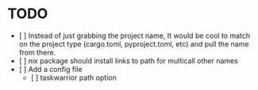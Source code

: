 # TODO

- \[ \] Instead of just grabbing the project name, It would be cool to match on the project type (cargo.toml, pyproject.toml, etc) and pull the name from there.
- \[ \] nix package should install links to path for multicall other names
- \[ \] Add a config file
  - \[ \] taskwarrior path option
